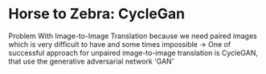 # Horse to Zebra: CycleGan
Problem With Image-to-Image Translation because we need paired images which is very difficult to have and some times impossible
-> One of successful approach for unpaired image-to-image translation is CycleGAN, that use the generative adversarial network 'GAN'

